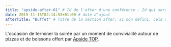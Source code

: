 ```yaml
---
title: "apside-after-01" # Id de l'after d'une conférence - Id qui sera utilisé sous sa forme urlize pour être affiché dans la page d'une conférence au niveau de la section after (la page de conférence devra alimenter le champ after avec cet id urlizé)
date: 2019-11-15T02:14:53+01:00 # date d'ajout
afterTitle: "Buffet" # Titre de la section after, si non défini, cela sera "After"
---
```

L'occasion de terminer la soirée par un moment de convivialité autour de pizzas et de boissons offert par [Apside TOP](https://www.apside.com/). 